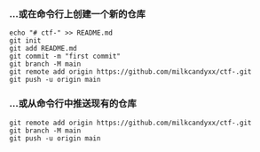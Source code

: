 ### …或在命令行上创建一个新的仓库



```
echo "# ctf-" >> README.md
git init
git add README.md
git commit -m "first commit"
git branch -M main
git remote add origin https://github.com/milkcandyxx/ctf-.git
git push -u origin main
```

### …或从命令行中推送现有的仓库



```
git remote add origin https://github.com/milkcandyxx/ctf-.git
git branch -M main
git push -u origin main
```